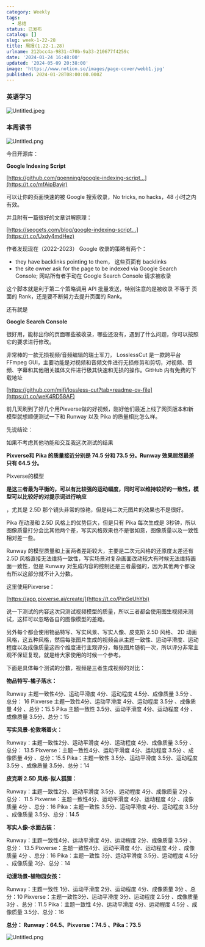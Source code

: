 ```yaml
---
category: Weekly
tags:
  - 总结
status: 已发布
catalog: []
slug: week-1-22-28
title: 周报(1.22-1.28)
urlname: 212bcc4a-9831-470b-9a33-210677f4259c
date: '2024-01-24 16:48:00'
updated: '2024-05-09 20:38:00'
image: 'https://www.notion.so/images/page-cover/webb1.jpg'
published: 2024-01-28T08:00:00.000Z
---
```


### 英语学习


![Untitled.jpeg](https://prod-files-secure.s3.us-west-2.amazonaws.com/5d24fe63-e567-4804-86f9-9fdc62e13082/13f89310-e18e-4344-b5f8-95c58ff07f1e/Untitled.jpeg?X-Amz-Algorithm=AWS4-HMAC-SHA256&X-Amz-Content-Sha256=UNSIGNED-PAYLOAD&X-Amz-Credential=ASIAZI2LB466WHCMALWR%2F20250322%2Fus-west-2%2Fs3%2Faws4_request&X-Amz-Date=20250322T053755Z&X-Amz-Expires=3600&X-Amz-Security-Token=IQoJb3JpZ2luX2VjEF0aCXVzLXdlc3QtMiJHMEUCIQDMC6bxY%2B9tG3J046WYkoaUEBiRYhl7EjUiO%2B%2BloDvoNwIgfAoY8NWruU34T%2Bco2dnxxkzpblnMCxTmQ4T1gnc88BIqiAQItv%2F%2F%2F%2F%2F%2F%2F%2F%2F%2FARAAGgw2Mzc0MjMxODM4MDUiDEuwKhcnV03DPK7BdyrcA0co3iYG0jCS8R9jl%2FU5XfyNci2QNVW%2BI3eRnhmcQ2aAdSFcOSI8LXseDmGUXf6Zp5qeSzCmw5nm94p%2BILZYl6piM7tyWqma3vKKCu388MCYgpBJcUPGlbNUDEiDOaVRil7wSvtbOYCH7efbXto4P0cqrU5PLgeLVw1HlFTvJSd0Hg07So11Xw7xLRJMfCLZl5UwYAx%2BSWNmHl9RMIsDg2%2B3igIMmld99eUY%2FDlTSj5ApquIj1pw%2BysOElTktyiYeDvSXyAaPTsPikS%2FLx5gYRGVcwbdA0aK0Ki7LJ%2FutoWDOXZXWwB1OWe2HVWyY6FUlW3D%2F9fEHf%2FsUgiyqWQB4ZCdbBBxCJ3w08HIoLFF1tvEEw4FjK7VnuSRKmDFXQ0QBMw4OtfkvftfUoHuSv9kpmIcl6vUCawyM62YjVKnkWucMRrcaPmZvVikfA%2BZp6KNvwi%2FV4VZhMJLmOPKz%2FBCDeXIqIpAtTEOJ6A0lXjOtDVLvaDxcC5fqt4SXoLiCUmKzY91SmYZtTIF07R32MFsj%2Bmo9ng9GITn7tJyXIL3FDL7ZJ73lwMng7m2OARJq5YGEq3K4ESiItokKp2x80%2FbbH743WruT10jb%2FCEE9kibpX47rhWYWtV2zb5a72wMMyJ%2Bb4GOqUBcw4jo%2BOQ2%2Fyff%2FtfuE%2FXasOsjxeBKo0LCSvZazW9iatGNMbGcYp5ClfoslANOblX3LZ%2BkthhQc6LgvSGVlcfDGJLf5lbnbPjLD2CSY9veTNC7rPMd%2FDT3m26BvyUmEdHySiXEoImRQk1g1QDrtQoCouAsoY4iAYR3H0Affh%2BKx8s35HfguuzdJ51bSG8Qq%2BiZOATbT0irgPr5xod9bwGUxIUrK%2Fu&X-Amz-Signature=51520ae7748d399601c2e3a23546f52baa9d010a31ab368364d1d2dac9eea971&X-Amz-SignedHeaders=host&x-id=GetObject)


### 本周读书


![Untitled.png](https://prod-files-secure.s3.us-west-2.amazonaws.com/5d24fe63-e567-4804-86f9-9fdc62e13082/4230a01f-03e6-45a7-9f78-5892b7e77e85/Untitled.png?X-Amz-Algorithm=AWS4-HMAC-SHA256&X-Amz-Content-Sha256=UNSIGNED-PAYLOAD&X-Amz-Credential=ASIAZI2LB466WHCMALWR%2F20250322%2Fus-west-2%2Fs3%2Faws4_request&X-Amz-Date=20250322T053755Z&X-Amz-Expires=3600&X-Amz-Security-Token=IQoJb3JpZ2luX2VjEF0aCXVzLXdlc3QtMiJHMEUCIQDMC6bxY%2B9tG3J046WYkoaUEBiRYhl7EjUiO%2B%2BloDvoNwIgfAoY8NWruU34T%2Bco2dnxxkzpblnMCxTmQ4T1gnc88BIqiAQItv%2F%2F%2F%2F%2F%2F%2F%2F%2F%2FARAAGgw2Mzc0MjMxODM4MDUiDEuwKhcnV03DPK7BdyrcA0co3iYG0jCS8R9jl%2FU5XfyNci2QNVW%2BI3eRnhmcQ2aAdSFcOSI8LXseDmGUXf6Zp5qeSzCmw5nm94p%2BILZYl6piM7tyWqma3vKKCu388MCYgpBJcUPGlbNUDEiDOaVRil7wSvtbOYCH7efbXto4P0cqrU5PLgeLVw1HlFTvJSd0Hg07So11Xw7xLRJMfCLZl5UwYAx%2BSWNmHl9RMIsDg2%2B3igIMmld99eUY%2FDlTSj5ApquIj1pw%2BysOElTktyiYeDvSXyAaPTsPikS%2FLx5gYRGVcwbdA0aK0Ki7LJ%2FutoWDOXZXWwB1OWe2HVWyY6FUlW3D%2F9fEHf%2FsUgiyqWQB4ZCdbBBxCJ3w08HIoLFF1tvEEw4FjK7VnuSRKmDFXQ0QBMw4OtfkvftfUoHuSv9kpmIcl6vUCawyM62YjVKnkWucMRrcaPmZvVikfA%2BZp6KNvwi%2FV4VZhMJLmOPKz%2FBCDeXIqIpAtTEOJ6A0lXjOtDVLvaDxcC5fqt4SXoLiCUmKzY91SmYZtTIF07R32MFsj%2Bmo9ng9GITn7tJyXIL3FDL7ZJ73lwMng7m2OARJq5YGEq3K4ESiItokKp2x80%2FbbH743WruT10jb%2FCEE9kibpX47rhWYWtV2zb5a72wMMyJ%2Bb4GOqUBcw4jo%2BOQ2%2Fyff%2FtfuE%2FXasOsjxeBKo0LCSvZazW9iatGNMbGcYp5ClfoslANOblX3LZ%2BkthhQc6LgvSGVlcfDGJLf5lbnbPjLD2CSY9veTNC7rPMd%2FDT3m26BvyUmEdHySiXEoImRQk1g1QDrtQoCouAsoY4iAYR3H0Affh%2BKx8s35HfguuzdJ51bSG8Qq%2BiZOATbT0irgPr5xod9bwGUxIUrK%2Fu&X-Amz-Signature=640424be41b03bc74462fa91a9fb95930f88efbe6afbf7c49ceb3c4b69754b12&X-Amz-SignedHeaders=host&x-id=GetObject)


今日开源库：


**Google Indexing Script**


[https://github.com/goenning/google-indexing-script…](https://t.co/mfAipBayir)


可以让你的页面快速的被 Google 搜索收录，No tricks, no hacks，48 小时之内有效。

并且附有一篇很好的文章讲解原理：


[https://seogets.com/blog/google-indexing-script…](https://t.co/Uxdy4mdHez)


作者发现现在（2022-2023） Google 收录的策略有两个：

- they have backlinks pointing to them， 这些页面有 backlinks
- the site owner ask for the page to be indexed via Google Search Console; 网站所有者手动在 Google Search Console 请求被收录

这个脚本就是利于第二个策略调用 API 批量发送，特别注意的是被收录 不等于 页面的 Rank，还是要不断努力去提升页面的 Rank。

还有就是


**Google Search Console**


很好用，能标出你的页面哪些被收录，哪些还没有，遇到了什么问题，你可以按照它的要求进行修改。


非常棒的一款无损视频/音频编辑的瑞士军刀， LosslessCut 是一款跨平台 FFmpeg GUI，主要功能是对视频和音频文件进行无损修剪和剪切，对视频、音频、字幕和其他相关媒体文件进行极其快速和无损的操作。GitHub 内有免费的下载地址


[https://github.com/mifi/lossless-cut?tab=readme-ov-file](https://t.co/weK4RD58AF)


前几天刷到了好几个用Pixverse做的好视频，刚好他们最近上线了网页版本和新模型就想顺便测试一下和 Runway 以及 Pika 的质量相比怎么样。

先说结论：

如果不考虑其他功能和交互我这次测试的结果


**Pixverse和 Pika 的质量接近分别是 74.5 分和 73.5 分。Runway 效果居然最差只有 64.5 分。**


Pixverse的模型


**是这三者最为平衡的，可以有比较强的运动幅度，同时可以维持较好的一致性，模型可以比较好的对提示词进行响应**


，尤其是 2.5D 那个镜头非常的惊艳，但是纯二次元图片的效果也不是很好。

Pika 在动漫和 2.5D 风格上的优势巨大，但是只有 Pika 每次生成是 3秒钟，所以图像质量打分会比其他两个差，写实风格效果也不是很如意，图像质量以及一致性相对差一些。

Runway 的模型质量和上面两者差距较大，主要是二次元风格的还原度太差还有 2.5D 风格直接无法维持一致性，写实场景对复杂画面改动较大有时候无法维持画面一致性，但是 Runway 对生成内容的控制还是三者最强的，因为其他两个都没有所以这部分就不计入分数。

这里使用Pixverse：


[https://app.pixverse.ai/create/](https://t.co/PjnSeUhYbi)


说一下测试的内容这次只测试视频模型的质量，所以三者都会使用图生视频来测试，这样可以忽略各自的图像模型的差距。

另外每个都会使用物品特写、写实风景、写实人像、皮克斯 2.5D 风格、 2D 动画风格，这五种风格，然后每张图片生成的视频会从主题一致性、运动平滑度、运动程度以及成像质量这四个维度进行主观评分，每张图片随机一次，所以评分非常主观不保证复现，就是给大家使用的时候一个参考。

下面是具体每个测试的分数，视频是三者生成视频的对比：


**物品特写-橘子落水：**


Runway   主题一致性4分、运动平滑度 4分、运动程度 4.5分、成像质量 3.5分 、总分： 16
Pixverse 主题一致性4分、运动平滑度 4分、运动程度 3.5分 、成像质量 4分 、总分：15.5
Pika 主题一致性 3.5分、运动平滑度 4分、运动程度 4分 、成像质量 3.5分、总分：15


**写实风景-伦敦塔着火：**


Runway：主题一致性2分、运动平滑度 4分、运动程度 4分、成像质量 3.5分 、总分： 13.5
Pixverse：主题一致性4分、运动平滑度 4分、运动程度 3.5分 、成像质量 4分 、总分：15.5
Pika：主题一致性 3.5分、运动平滑度 3.5分、运动程度 3.5分 、成像质量 3.5分、总分：14


**皮克斯 2.5D 风格-拟人狐狸：**


Runway：主题一致性2分、运动平滑度 3.5分、运动程度 4分、成像质量 2分 、总分： 11.5
Pixverse：主题一致性4分、运动平滑度 4分、运动程度 4分 、成像质量 4分 、总分：16
Pika：主题一致性 3.5分、运动平滑度 4分、运动程度 3.5分 、成像质量 3.5分、总分：14.5


**写实人像-水面古装：**


Runway：主题一致性4分、运动平滑度 4分、运动程度 2分、成像质量 3.5分 、总分： 13.5
Pixverse：主题一致性4分、运动平滑度 4分、运动程度 4分 、成像质量 4分 、总分：16
Pika：主题一致性 3分、运动平滑度 3.5分、运动程度 4.5分 、成像质量 3分、总分：14


**动漫场景-植物园女孩：**


Runway：主题一致性 1分、运动平滑度 2分、运动程度 4分、成像质量 3分 、总分：10
Pixverse：主题一致性3分、运动平滑度 3分、运动程度 2.5分 、成像质量 3分 、总分：11.5
Pika：主题一致性 4分、运动平滑度 4分、运动程度 4.5分 、成像质量 3.5分、总分：16


**总分： Runway：64.5、Pixverse：74.5 、Pika：73.5**


![Untitled.png](https://prod-files-secure.s3.us-west-2.amazonaws.com/5d24fe63-e567-4804-86f9-9fdc62e13082/8e04e5ad-2b05-4144-8058-53bf010acfd3/Untitled.png?X-Amz-Algorithm=AWS4-HMAC-SHA256&X-Amz-Content-Sha256=UNSIGNED-PAYLOAD&X-Amz-Credential=ASIAZI2LB466WHCMALWR%2F20250322%2Fus-west-2%2Fs3%2Faws4_request&X-Amz-Date=20250322T053755Z&X-Amz-Expires=3600&X-Amz-Security-Token=IQoJb3JpZ2luX2VjEF0aCXVzLXdlc3QtMiJHMEUCIQDMC6bxY%2B9tG3J046WYkoaUEBiRYhl7EjUiO%2B%2BloDvoNwIgfAoY8NWruU34T%2Bco2dnxxkzpblnMCxTmQ4T1gnc88BIqiAQItv%2F%2F%2F%2F%2F%2F%2F%2F%2F%2FARAAGgw2Mzc0MjMxODM4MDUiDEuwKhcnV03DPK7BdyrcA0co3iYG0jCS8R9jl%2FU5XfyNci2QNVW%2BI3eRnhmcQ2aAdSFcOSI8LXseDmGUXf6Zp5qeSzCmw5nm94p%2BILZYl6piM7tyWqma3vKKCu388MCYgpBJcUPGlbNUDEiDOaVRil7wSvtbOYCH7efbXto4P0cqrU5PLgeLVw1HlFTvJSd0Hg07So11Xw7xLRJMfCLZl5UwYAx%2BSWNmHl9RMIsDg2%2B3igIMmld99eUY%2FDlTSj5ApquIj1pw%2BysOElTktyiYeDvSXyAaPTsPikS%2FLx5gYRGVcwbdA0aK0Ki7LJ%2FutoWDOXZXWwB1OWe2HVWyY6FUlW3D%2F9fEHf%2FsUgiyqWQB4ZCdbBBxCJ3w08HIoLFF1tvEEw4FjK7VnuSRKmDFXQ0QBMw4OtfkvftfUoHuSv9kpmIcl6vUCawyM62YjVKnkWucMRrcaPmZvVikfA%2BZp6KNvwi%2FV4VZhMJLmOPKz%2FBCDeXIqIpAtTEOJ6A0lXjOtDVLvaDxcC5fqt4SXoLiCUmKzY91SmYZtTIF07R32MFsj%2Bmo9ng9GITn7tJyXIL3FDL7ZJ73lwMng7m2OARJq5YGEq3K4ESiItokKp2x80%2FbbH743WruT10jb%2FCEE9kibpX47rhWYWtV2zb5a72wMMyJ%2Bb4GOqUBcw4jo%2BOQ2%2Fyff%2FtfuE%2FXasOsjxeBKo0LCSvZazW9iatGNMbGcYp5ClfoslANOblX3LZ%2BkthhQc6LgvSGVlcfDGJLf5lbnbPjLD2CSY9veTNC7rPMd%2FDT3m26BvyUmEdHySiXEoImRQk1g1QDrtQoCouAsoY4iAYR3H0Affh%2BKx8s35HfguuzdJ51bSG8Qq%2BiZOATbT0irgPr5xod9bwGUxIUrK%2Fu&X-Amz-Signature=7371ec5a005bcf6511ab72be9df01806f491106755f5a3cab01dd9b17aaff142&X-Amz-SignedHeaders=host&x-id=GetObject)

